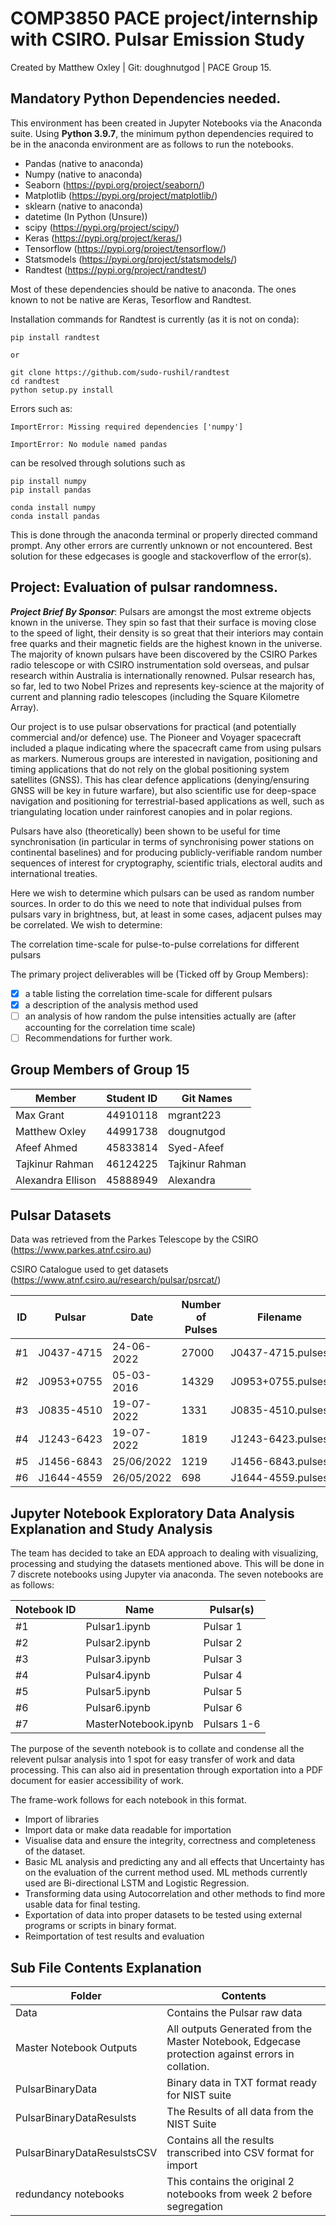 # COMP3850 PACE project/internship with CSIRO. Pulsar Emission Study

Created by Matthew Oxley | Git: doughnutgod | PACE Group 15.

## **Mandatory Python Dependencies needed**.
This environment has been created in Jupyter Notebooks via the Anaconda suite. Using **Python 3.9.7**, the minimum python dependencies required to be in the anaconda environment are as follows to run the notebooks.

- Pandas (native to anaconda)
- Numpy (native to anaconda)
- Seaborn (https://pypi.org/project/seaborn/)
- Matplotlib (https://pypi.org/project/matplotlib/)
- sklearn (native to anaconda)
- datetime (In Python (Unsure))
- scipy (https://pypi.org/project/scipy/)
- Keras (https://pypi.org/project/keras/)
- Tensorflow (https://pypi.org/project/tensorflow/)
- Statsmodels (https://pypi.org/project/statsmodels/)
- Randtest (https://pypi.org/project/randtest/)

Most of these dependencies should be native to anaconda. The ones known to not be native are Keras, Tesorflow and Randtest.

Installation commands for Randtest is currently (as it is not on conda):

````
pip install randtest

or

git clone https://github.com/sudo-rushil/randtest
cd randtest
python setup.py install
````

Errors such as:

````
ImportError: Missing required dependencies ['numpy']

ImportError: No module named pandas
````

can be resolved through solutions such as

````
pip install numpy
pip install pandas

conda install numpy
conda install pandas
````

This is done through the anaconda terminal or properly directed command prompt. Any other errors are currently unknown or not encountered. Best solution for these edgecases is google and stackoverflow of the error(s).

## Project: Evaluation of pulsar randomness.

***Project Brief By Sponsor***: Pulsars are amongst the most extreme objects known in the universe. They spin so fast that their surface is moving close to the speed of light, their density is so great that their interiors may contain free quarks and their magnetic fields are the highest known in the universe. The majority of known pulsars have been discovered by the CSIRO Parkes radio telescope or with CSIRO instrumentation sold overseas, and pulsar research within Australia is internationally renowned. Pulsar research has, so far, led to two Nobel Prizes and represents key-science at the majority of current and planning radio telescopes (including the Square Kilometre Array).


Our project is to use pulsar observations for practical (and potentially commercial and/or defence) use. The Pioneer and Voyager spacecraft included a plaque indicating where the spacecraft came from using pulsars as markers. Numerous groups are interested in navigation, positioning and timing applications that do not rely on the global positioning system satellites (GNSS). This has clear defence applications (denying/ensuring GNSS will be key in future warfare), but also scientific use for deep-space navigation and positioning for terrestrial-based applications as well, such as triangulating location under rainforest canopies and in polar regions.


Pulsars have also (theoretically) been shown to be useful for time synchronisation (in particular in terms of synchronising power stations on continental baselines) and for producing publicly-verifiable random number sequences of interest for cryptography, scientific trials, electoral audits and international treaties.

Here we wish to determine which pulsars can be used as random number sources. In order to do this we need to note that individual pulses from pulsars vary in brightness, but, at least in some cases, adjacent pulses may be correlated.  We wish to determine:

The correlation time-scale for pulse-to-pulse correlations for different pulsars


The primary project deliverables will be (Ticked off by Group Members):
- [x] a table listing the correlation time-scale for different pulsars
- [x] a description of the analysis method used
- [ ] an analysis of how random the pulse intensities actually are (after accounting for the correlation time scale)
- [ ] Recommendations for further work.

## Group Members of Group 15

Member | Student ID | Git Names
--- | --- | --- |
Max Grant | 44910118 | mgrant223
Matthew Oxley | 44991738 | dougnutgod
Afeef Ahmed | 45833814 | Syed-Afeef
Tajkinur Rahman | 46124225 | Tajkinur Rahman
Alexandra Ellison | 45888949 | Alexandra

## Pulsar Datasets

Data was retrieved from the Parkes Telescope by the CSIRO (https://www.parkes.atnf.csiro.au)


CSIRO Catalogue used to get datasets (https://www.atnf.csiro.au/research/pulsar/psrcat/)

ID | Pulsar | Date | Number of Pulses | Filename
--- | --- | --- | --- | --- |
#1 | J0437-4715 | 24-06-2022 | 27000 | J0437-4715.pulses
#2 | J0953+0755 | 05-03-2016 | 14329 | J0953+0755.pulses
#3 | J0835-4510 | 19-07-2022 | 1331 | J0835-4510.pulses
#4 | J1243-6423 | 19-07-2022 | 1819 | J1243-6423.pulses
#5 | J1456-6843 | 25/06/2022 | 1219 | J1456-6843.pulses
#6 | J1644-4559 | 26/05/2022 | 698 | J1644-4559.pulses

## Jupyter Notebook Exploratory Data Analysis Explanation and Study Analysis

The team has decided to take an EDA approach to dealing with visualizing, processing and studying the datasets mentioned above. This will be done in 7 discrete notebooks using Jupyter via anaconda. The seven notebooks are as follows:

Notebook ID | Name | Pulsar(s)
--- | --- | --- |
#1 | Pulsar1.ipynb | Pulsar 1 
#2 | Pulsar2.ipynb | Pulsar 2 
#3 | Pulsar3.ipynb | Pulsar 3 
#4 | Pulsar4.ipynb | Pulsar 4 
#5 | Pulsar5.ipynb | Pulsar 5 
#6 | Pulsar6.ipynb | Pulsar 6
#7 | MasterNotebook.ipynb | Pulsars 1-6

The purpose of the seventh notebook is to collate and condense all the relevent pulsar analysis into 1 spot for easy transfer of work and data processing. This can also aid in presentation through exportation into a PDF document for easier accessibility of work.

The frame-work follows for each notebook in this format.

- Import of libraries
- Import data or make data readable for importation
- Visualise data and ensure the integrity, correctness and completeness of the dataset.
- Basic ML analysis and predicting any and all effects that Uncertainty has on the evaluation of the current method used. ML methods currently used are Bi-directional LSTM and Logistic Regression.
- Transforming data using Autocorrelation and other methods to find more usable data for final testing.
- Exportation of data into proper datasets to be tested using external programs or scripts in binary format.
- Reimportation of test results and evaluation

## Sub File Contents Explanation

Folder | Contents 
--- | --- | 
Data | Contains the Pulsar raw data 
Master Notebook Outputs | All outputs Generated from the Master Notebook, Edgecase protection against errors in collation. 
PulsarBinaryData | Binary data in TXT format ready for NIST suite 
PulsarBinaryDataResulsts | The Results of all data from the NIST Suite 
PulsarBinaryDataResulstsCSV | Contains all the results transcribed into CSV format for import 
redundancy notebooks | This contains the original 2 notebooks from week 2 before segregation